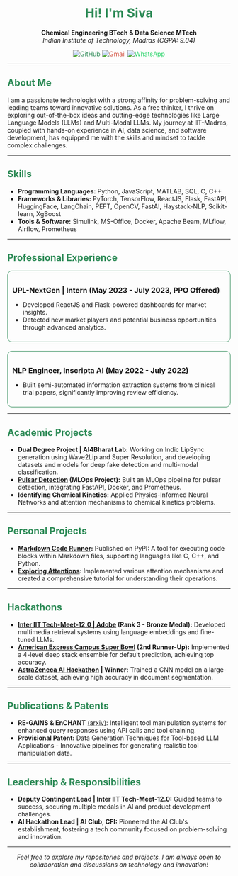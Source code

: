 <h1 align="center" style="color: #2E8B57;"> Hi! I'm Siva</h1>

<p align="center">
  <strong>Chemical Engineering BTech & Data Science MTech</strong><br>
  <em>Indian Institute of Technology, Madras (CGPA: 9.04)</em>
</p>

<p align="center">
  <a href="https://github.com/SysRunAI" style="text-decoration:none; color:#2E8B57;">
    <img src="https://img.shields.io/badge/GitHub-SysRunAI-181717?style=for-the-badge&logo=github" alt="GitHub">
  </a>
  <a href="mailto:SysRunAI@gmail.com" style="text-decoration:none; color:#D14836;">
    <img src="https://img.shields.io/badge/Gmail-SysRunAI-D14836?style=for-the-badge&logo=gmail" alt="Gmail">
  </a>
  <a href="https://wa.me/+919283217898" style="text-decoration:none; color:#25D366;">
    <img src="https://img.shields.io/badge/WhatsApp-+919283217898-25D366?style=for-the-badge&logo=whatsapp" alt="WhatsApp">
  </a>
</p>

<hr>

<h2 style="color: #2E8B57;">About Me</h2>
<p>
  I am a passionate technologist with a strong affinity for problem-solving and leading teams toward innovative solutions. As a free thinker, I thrive on exploring out-of-the-box ideas and cutting-edge technologies like Large Language Models (LLMs) and Multi-Modal LLMs. My journey at IIT-Madras, coupled with hands-on experience in AI, data science, and software development, has equipped me with the skills and mindset to tackle complex challenges.
</p>

<hr>

<h2 style="color: #2E8B57;">Skills</h2>
<ul>
  <li><strong>Programming Languages:</strong> Python, JavaScript, MATLAB, SQL, C, C++</li>
  <li><strong>Frameworks & Libraries:</strong> PyTorch, TensorFlow, ReactJS, Flask, FastAPI, HuggingFace, LangChain, PEFT, OpenCV, FastAI, Haystack-NLP, Scikit-learn, XgBoost</li>
  <li><strong>Tools & Software:</strong> Simulink, MS-Office, Docker, Apache Beam, MLflow, Airflow, Prometheus</li>
</ul>

<hr>

<h2 style="color: #2E8B57;">Professional Experience</h2>

<div style="border: 1px solid #2E8B57; border-radius: 10px; padding: 10px; margin-bottom: 20px;">
  <h3 style="margin-bottom: 5px;">UPL-NextGen | Intern (May 2023 - July 2023, PPO Offered)</h3>
  <ul>
    <li>Developed ReactJS and Flask-powered dashboards for market insights.</li>
    <li>Detected new market players and potential business opportunities through advanced analytics.</li>
  </ul>
</div>

<div style="border: 1px solid #2E8B57; border-radius: 10px; padding: 10px;">
  <h3 style="margin-bottom: 5px;">NLP Engineer, Inscripta AI (May 2022 - July 2022)</h3>
  <ul>
    <li>Built semi-automated information extraction systems from clinical trial papers, significantly improving review efficiency.</li>
  </ul>
</div>

<hr>

<h2 style="color: #2E8B57;">Academic Projects</h2>

<ul>
  <li><strong>Dual Degree Project | AI4Bharat Lab:</strong> Working on Indic LipSync generation using Wave2Lip and Super Resolution, and developing datasets and models for deep fake detection and multi-modal classification.</li>
  <li><strong><a href="https://github.com/SivaSankarS365/Pulsar-Detection.git">Pulsar Detection</a> (MLOps Project):</strong> Built an MLOps pipeline for pulsar detection, integrating FastAPI, Docker, and Prometheus.</li>
  <li><strong>Identifying Chemical Kinetics:</strong> Applied Physics-Informed Neural Networks and attention mechanisms to chemical kinetics problems.</li>
</ul>

<hr>

<h2 style="color: #2E8B57;">Personal Projects</h2>

<ul>
  <li><strong><a href="https://github.com/SivaSankarS365/Markdown-Code-Runner.git">Markdown Code Runner</a>:</strong> Published on PyPI: A tool for executing code blocks within Markdown files, supporting languages like C, C++, and Python.</li>
  <li><strong><a href="https://github.com/SivaSankarS365/Exploring-Attention.git">Exploring Attentions</a>:</strong> Implemented various attention mechanisms and created a comprehensive tutorial for understanding their operations.</li>
</ul>

<hr>

<h2 style="color: #2E8B57;">Hackathons</h2>

<ul>
  <li><strong><a href="https://github.com/SivaSankarS365/InterIIT-12-Adobe.git">Inter IIT Tech-Meet-12.0 | Adobe</a> (Rank 3 - Bronze Medal):</strong> Developed multimedia retrieval systems using language embeddings and fine-tuned LLMs.</li>
  <li><strong><a href="https://github.com/SivaSankarS365/Amex-Campus-Super-Bowl.git">American Express Campus Super Bowl</a> (2nd Runner-Up):</strong> Implemented a 4-level deep stack ensemble for default prediction, achieving top accuracy.</li>
  <li><strong><a href="https://github.com/SivaSankarS365/AstraZeneca-AI-Hackathon.git">AstraZeneca AI Hackathon</a> | Winner:</strong> Trained a CNN model on a large-scale dataset, achieving high accuracy in document segmentation.</li>
</ul>

<hr>

<h2 style="color: #2E8B57;">Publications & Patents</h2>

<ul>
  <li><strong>RE-GAINS & EnCHANT</strong> <a href="https://arxiv.org/abs/2401.15724">(arxiv)</a>: Intelligent tool manipulation systems for enhanced query responses using API calls and tool chaining.</li>
  <li><strong>Provisional Patent:</strong> Data Generation Techniques for Tool-based LLM Applications - Innovative pipelines for generating realistic tool manipulation data.</li>
</ul>

<hr>

<h2 style="color: #2E8B57;">Leadership & Responsibilities</h2>

<ul>
  <li><strong>Deputy Contingent Lead | Inter IIT Tech-Meet-12.0:</strong> Guided teams to success, securing multiple medals in AI and product development challenges.</li>
  <li><strong>AI Hackathon Lead | AI Club, CFI:</strong> Pioneered the AI Club's establishment, fostering a tech community focused on problem-solving and innovation.</li>
</ul>

<hr>

<p align="center">
  <em>Feel free to explore my repositories and projects. I am always open to collaboration and discussions on technology and innovation!</em>
</p>
